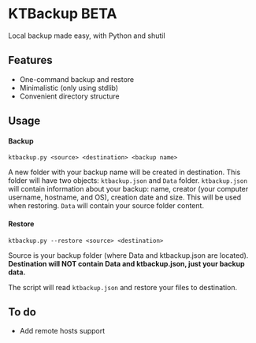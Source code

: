 # KTBackup BETA
Local backup made easy, with Python and shutil

## Features
- One-command backup and restore
- Minimalistic (only using stdlib)
- Convenient directory structure

## Usage
#### Backup
```ktbackup.py <source> <destination> <backup name>```

A new folder with your backup name will be created in destination.
This folder will have two objects: `ktbackup.json` and `Data` folder.
`ktbackup.json` will contain information about your backup: name, creator (your computer username, hostname, and OS), creation date and size. This will be used when restoring.
`Data` will contain your source folder content.

#### Restore
```ktbackup.py --restore <source> <destination>```

Source is your backup folder (where Data and ktbackup.json are located).
**Destination will NOT contain Data and ktbackup.json, just your backup data.**

The script will read `ktbackup.json` and restore your files to destination.

## To do
- Add remote hosts support
